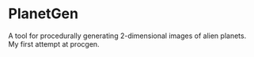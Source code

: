 # PlanetGen
 A tool for procedurally generating 2-dimensional images of alien planets. My first attempt at procgen.
